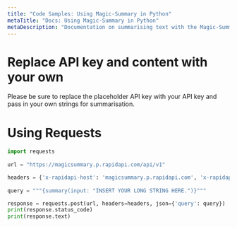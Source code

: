 ```yaml
---
title: "Code Samples: Using Magic-Summary in Python"
metaTitle: "Docs: Using Magic-Summary in Python"
metaDescription: "Documentation on summarising text with the Magic-Summary AI model delivered via Computational Magic"
---
```


# Replace API key and content with your own

Please be sure to replace the placeholder API key with your API key and pass in your own strings for summarisation. 

# Using Requests

```python
import requests
 
url = "https://magicsummary.p.rapidapi.com/api/v1"

headers = {'x-rapidapi-host': 'magicsummary.p.rapidapi.com', 'x-rapidapi-key': 'YOUR-RAPID-API-KEY-HERE', 'Content-Type': 'application/json' }
 
query = """{summary(input: "INSERT YOUR LONG STRING HERE.")}"""

response = requests.post(url, headers=headers, json={'query': query})
print(response.status_code)
print(response.text)
```
